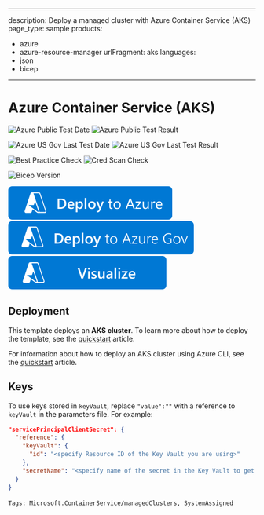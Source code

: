 
---
description: Deploy a managed cluster with Azure Container Service (AKS)
page_type: sample
products:
- azure
- azure-resource-manager
urlFragment: aks
languages:
- json
- bicep
---
# Azure Container Service (AKS)

![Azure Public Test Date](https://azurequickstartsservice.blob.core.windows.net/badges/quickstarts/microsoft.kubernetes/aks/PublicLastTestDate.svg)
![Azure Public Test Result](https://azurequickstartsservice.blob.core.windows.net/badges/quickstarts/microsoft.kubernetes/aks/PublicDeployment.svg)

![Azure US Gov Last Test Date](https://azurequickstartsservice.blob.core.windows.net/badges/quickstarts/microsoft.kubernetes/aks/FairfaxLastTestDate.svg)
![Azure US Gov Last Test Result](https://azurequickstartsservice.blob.core.windows.net/badges/quickstarts/microsoft.kubernetes/aks/FairfaxDeployment.svg)

![Best Practice Check](https://azurequickstartsservice.blob.core.windows.net/badges/quickstarts/microsoft.kubernetes/aks/BestPracticeResult.svg)
![Cred Scan Check](https://azurequickstartsservice.blob.core.windows.net/badges/quickstarts/microsoft.kubernetes/aks/CredScanResult.svg)

![Bicep Version](https://azurequickstartsservice.blob.core.windows.net/badges/quickstarts/microsoft.kubernetes/aks/BicepVersion.svg)

[![Deploy To Azure](https://raw.githubusercontent.com/Azure/azure-quickstart-templates/master/1-CONTRIBUTION-GUIDE/images/deploytoazure.svg?sanitize=true)](https://portal.azure.com/#create/Microsoft.Template/uri/https%3A%2F%2Fraw.githubusercontent.com%2FAzure%2Fazure-quickstart-templates%2Fmaster%2Fquickstarts%2Fmicrosoft.kubernetes%2Faks%2Fazuredeploy.json)
[![Deploy To Azure US Gov](https://raw.githubusercontent.com/Azure/azure-quickstart-templates/master/1-CONTRIBUTION-GUIDE/images/deploytoazuregov.svg?sanitize=true)](https://portal.azure.us/#create/Microsoft.Template/uri/https%3A%2F%2Fraw.githubusercontent.com%2FAzure%2Fazure-quickstart-templates%2Fmaster%2Fquickstarts%2Fmicrosoft.kubernetes%2Faks%2Fazuredeploy.json)
[![Visualize](https://raw.githubusercontent.com/Azure/azure-quickstart-templates/master/1-CONTRIBUTION-GUIDE/images/visualizebutton.svg?sanitize=true)](http://armviz.io/#/?load=https%3A%2F%2Fraw.githubusercontent.com%2FAzure%2Fazure-quickstart-templates%2Fmaster%2Fquickstarts%2Fmicrosoft.kubernetes%2Faks%2Fazuredeploy.json)

## Deployment

This template deploys an **AKS cluster**. To learn more about how to deploy the template, see the [quickstart](https://docs.microsoft.com/azure/aks/kubernetes-walkthrough-rm-template) article.

For information about how to deploy an AKS cluster using Azure CLI, see the [quickstart](https://docs.microsoft.com/azure/aks/kubernetes-walkthrough) article.

## Keys

To use keys stored in `keyVault`, replace `"value":""` with a reference to `keyVault` in the parameters file. For example:

```json
"servicePrincipalClientSecret": {
  "reference": {
    "keyVault": {
      "id": "<specify Resource ID of the Key Vault you are using>"
    },
    "secretName": "<specify name of the secret in the Key Vault to get the service principal password from>"
  }
}
```

`Tags: Microsoft.ContainerService/managedClusters, SystemAssigned`
